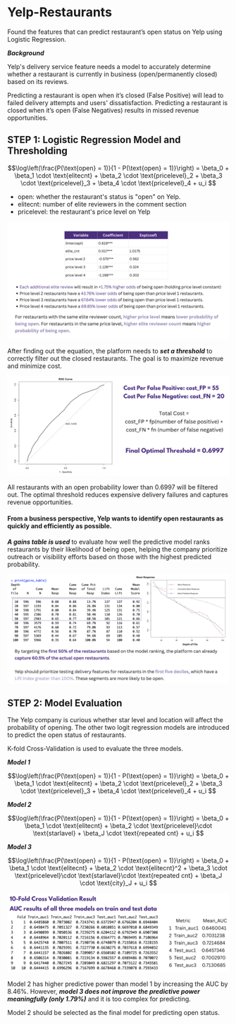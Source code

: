 # Yelp-Restaurants
Found the features that can predict restaurant’s open status on Yelp using Logistic Regression.

***Background***

Yelp's delivery service feature needs a model to accurately determine whether a restaurant is currently in business (open/permanently closed) based on its reviews.

Predicting a restaurant is open when it’s closed (False Positive) will lead to failed delivery attempts and users' dissatisfaction. Predicting a restaurant is closed when it’s open (False Negatives) results in missed revenue opportunities.

## STEP 1: Logistic Regression Model and Thresholding

```math 
\log\left(\frac{P(\text{open} = 1)}{1 - P(\text{open} = 1)}\right) = \beta_0 + \beta_1 \cdot \text{elitecnt} + \beta_2 \cdot \text{pricelevel}_2 + \beta_3 \cdot \text{pricelevel}_3 + \beta_4 \cdot \text{pricelevel}_4 + u_i 

```

- open: whether the restaurant's status is "open" on Yelp.
- elitecnt: number of elite reviewers in the comment section
- pricelevel: the restaurant's price level on Yelp
  
![logit](images/logit.png)

After finding out the equation, the platform needs to ***set a threshold*** to correctly filter out the closed restaurants. The goal is to maximize revenue and minimize cost.

![logit](images/thred.png)

All restaurants with an open probability lower than 0.6997 will be filtered out. The optimal threshold reduces expensive delivery failures and captures revenue opportunities.

#### From a business perspective, Yelp wants to identify open restaurants as quickly and efficiently as possible. 

***A gains table is used*** to evaluate how well the predictive model ranks restaurants by their likelihood of being open, helping the company prioritize outreach or visibility efforts based on those with the highest predicted probability.

![logit](images/gain.png)

## STEP 2: Model Evaluation
The Yelp company is curious whether star level and location will affect the probability of opening. The other two logit regression models are introduced to predict the open status of restaurants.

K-fold Cross-Validation is used to evaluate the three models.

***Model 1***
```math 
\log\left(\frac{P(\text{open} = 1)}{1 - P(\text{open} = 1)}\right) = \beta_0 + \beta_1 \cdot \text{elitecnt} + \beta_2 \cdot \text{pricelevel}_2 + \beta_3 \cdot \text{pricelevel}_3 + \beta_4 \cdot \text{pricelevel}_4 + u_i 

```

***Model 2***
```math 
\log\left(\frac{P(\text{open} = 1)}{1 - P(\text{open} = 1)}\right) = \beta_0 + \beta_1 \cdot \text{elitecnt} + \beta_2 \cdot \text{pricelevel}\cdot \text{starlavel} + \beta_J \cdot \text{repeated cnt} + u_i 

```

***Model 3***
```math 
\log\left(\frac{P(\text{open} = 1)}{1 - P(\text{open} = 1)}\right) = \beta_0 + \beta_1 \cdot \text{elitecnt} + \beta_2 \cdot \text{elitecnt}^2 + \beta_3 \cdot \text{pricelevel}\cdot \text{starlavel}\cdot \text{repeated cnt} + \beta_J \cdot \text{city}_J + u_i 

```

![logit](images/kfold.png)

Model 2 has higher predictive power than model 1 by increasing the AUC by 8.46%.
However, ***model 3 does not improve the predictive power meaningfully (only 1.79%)***
and it is too complex for predicting.

Model 2 should be selected as the final model for predicting open status.